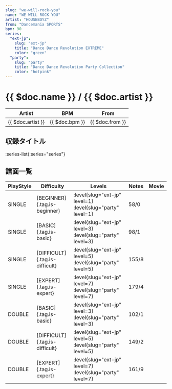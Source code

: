```yaml
---
slug: "we-will-rock-you"
name: "WE WILL ROCK YOU"
artist: "HOUSEBOYZ"
from: "Dancemania SPORTS"
bpm: 90
series:
  "ext-jp":
    slug: "ext-jp"
    title: "Dance Dance Revolution EXTREME"
    color: "green"
  "party":
    slug: "party"
    title: "Dance Dance Revolution Party Collection"
    color: "hotpink"
---
```


# {{ $doc.name }} / {{ $doc.artist }}

|Artist|BPM|From|
|------|---|----|
|{{ $doc.artist }}|{{ $doc.bpm }}|{{ $doc.from }}|

## 収録タイトル

:series-list{:series="series"}

## 譜面一覧

|PlayStyle|Difficulty|Levels|Notes|Movie|
|---------|----------|------|-----|-----|
|SINGLE|[BEGINNER]{.tag.is-beginner}|:level{slug="ext-jp" level=1} :level{slug="party" level=1}|58/0||
|SINGLE|[BASIC]{.tag.is-basic}|:level{slug="ext-jp" level=3} :level{slug="party" level=3}|98/1||
|SINGLE|[DIFFICULT]{.tag.is-difficult}|:level{slug="ext-jp" level=5} :level{slug="party" level=5}|155/8||
|SINGLE|[EXPERT]{.tag.is-expert}|:level{slug="ext-jp" level=7} :level{slug="party" level=7}|179/4||
|DOUBLE|[BASIC]{.tag.is-basic}|:level{slug="ext-jp" level=3} :level{slug="party" level=3}|102/1||
|DOUBLE|[DIFFICULT]{.tag.is-difficult}|:level{slug="ext-jp" level=5} :level{slug="party" level=5}|149/2||
|DOUBLE|[EXPERT]{.tag.is-expert}|:level{slug="ext-jp" level=7} :level{slug="party" level=7}|161/9||

